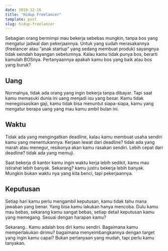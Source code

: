 ```yaml
---
date: 2019-12-16
title: "Hidup Freelancer"
template: post
slug: hidup-freelancer
---
```


Sebagian orang bermimpi mau bekerja sebebas mungkin, tanpa bos yang mengatur jadwal dan pekerjaannya. Untuk yang sudah merasakannya (freelancer atau “anak startup” yang sedang membuat produk) sayangnya tidak seindah bayangan sebelumnya. Kalau kamu tidak punya bos, berarti kamulah BOSnya. Pertanyaannya apakah kamu bos yang baik atau bos yang buruk?

## Uang

Normalnya, tidak ada orang yang ingin bekerja tanpa dibayar. Tapi saat kamu memasuki dunia ini uang menjadi isu yang besar. Kamu tidak menegoisasikan gaji, kamu tidak bisa menuntut siapa-siapa, kamu yang mengatur berapa uang yang mau kamu ambil bulan ini.

## Waktu

Tidak ada yang mengingatkan deadline, kalau kamu membuat usaha sendiri kamu yang menentukannya. Kerjaan lewat dari deadline? tidak ada yang marah atau menegur, resikonya akan kamu rasakan sendiri. Lebih cepat dari deadline? tidak ada yang memuji.

Saat bekerja di kantor kamu ingin waktu kerja lebih sedikit, kamu mau istirahat lebih banyak. Sekarang? kamu justru bekerja lebih banyak. Mungkin bukan waktu nya yang kita benci, tapi pekerjaannya.

## Keputusan
 
Setiap hari kamu perlu  mengambil keputusan, kamu tidak tahu mana jawaban yang benar. Yang bisa kamu lakukan hanya mencoba. Dulu kamu mau bebas, sekarang kamu sangat bebas, setiap detail keputusan kamu yang memegang. Sesuai dengan harapan kamu?

Sekarang.. Kamu adalah bos diri kamu sendiri. Bagaimana kamu memperlakukan dirimu? bagaimana menyeimbangkannya dengan target yang ingin kamu capai? Bukan pertanyaan yang mudah, tapi perlu kamu tanyakan.